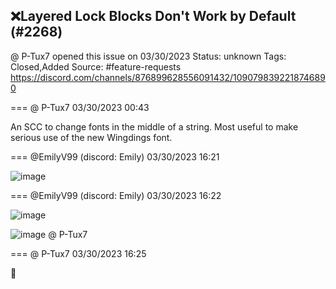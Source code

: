 ## ❌Layered Lock Blocks Don't Work by Default (#2268)
@ P-Tux7 opened this issue on 03/30/2023
Status: unknown
Tags: Closed,Added
Source: #feature-requests https://discord.com/channels/876899628556091432/1090798392218746890


=== @ P-Tux7 03/30/2023 00:43

An SCC to change fonts in the middle of a string. Most useful to make serious use of the new Wingdings font.

=== @EmilyV99 (discord: Emily) 03/30/2023 16:21


![image](https://cdn.discordapp.com/attachments/1090798392218746890/1091034360121139200/image.png?ex=65e9e96d&is=65d7746d&hm=9f655728cde9ea87c2135cb3c106c618c4628a633a10780513b54f4bdcf47740&)

=== @EmilyV99 (discord: Emily) 03/30/2023 16:22


![image](https://cdn.discordapp.com/attachments/1090798392218746890/1091034826926215218/image.png?ex=65e9e9dd&is=65d774dd&hm=975de25a22a8b4beca78550f15ec636995e3b7eb439201c46db30c662dd7aa61&)

![image](https://cdn.discordapp.com/attachments/1090798392218746890/1091034988025225366/image.png?ex=65e9ea03&is=65d77503&hm=3b87aa44c0025d442747efc847d237f58ec6be87603237349f8b91c2301d8c0e&)
@ P-Tux7

=== @ P-Tux7 03/30/2023 16:25

🥰

